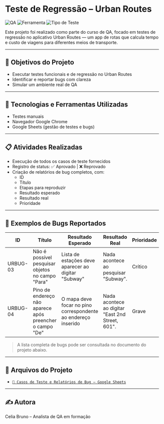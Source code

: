 # Teste de Regressão – Urban Routes

![QA](https://img.shields.io/badge/Testes-Manuais-blue)
![Ferramenta](https://img.shields.io/badge/Google%20Sheets-Test%20Management-green)
![Tipo de Teste](https://img.shields.io/badge/Testes-Funcionais%20e%20Regressivos-lightgrey)

Este projeto foi realizado como parte do curso de QA, focado em testes de regressão no aplicativo Urban Routes — um app de rotas que calcula tempo e custo de viagens para diferentes meios de transporte.

---

## 📌 Objetivos do Projeto

- Executar testes funcionais e de regressão no Urban Routes
- Identificar e reportar bugs com clareza
- Simular um ambiente real de QA

---

## 🔧 Tecnologias e Ferramentas Utilizadas

- Testes manuais
-  Navegador Google Chrome
- Google Sheets (gestão de testes e bugs)

---

## 📋 Atividades Realizadas

- Execução de todos os casos de teste fornecidos
- Registro de status: ✅ Aprovado | ❌ Reprovado
- Criação de relatórios de bug completos, com:
  - ID
  - Título
  - Etapas para reproduzir
  - Resultado esperado
  - Resultado real
  - Prioridade

---

## 🐞 Exemplos de Bugs Reportados

| ID         | Título                                                  | Resultado Esperado                                           | Resultado Real                                                                             | Prioridade |
|------------|----------------------------------------------------------|---------------------------------------------------------------|--------------------------------------------------------------------------------------------|------------|
| URBUG-03   | Não é possível pesquisar objetos no campo "Para"         | Lista de estações deve aparecer ao digitar "Subway"           | Nada acontece ao pesquisar "Subway".                                                       | Crítico    |
| URBUG-04   | Pino de endereço não aparece após preencher o campo "De" | O mapa deve focar no pino correspondente ao endereço inserido | Nada acontece ao digitar "East 2nd Street, 601".                                           | Grave      |

> A lista completa de bugs pode ser consultada no documento do projeto abaixo.

---

## 📁 Arquivos do Projeto

- [`📄 Casos de Teste e Relatórios de Bug – Google Sheets`]([https://docs.google.com/spreadsheets/d/SEU-LINK-AQUI](https://docs.google.com/spreadsheets/d/1k0Wcr8GX_QeT-rChtnGLi_LHiRcq3p7N/edit?usp=sharing&ouid=117698170295509867083&rtpof=true&sd=true))  

---

## ✍️ Autora

Celia Bruno – Analista de QA em formação  
